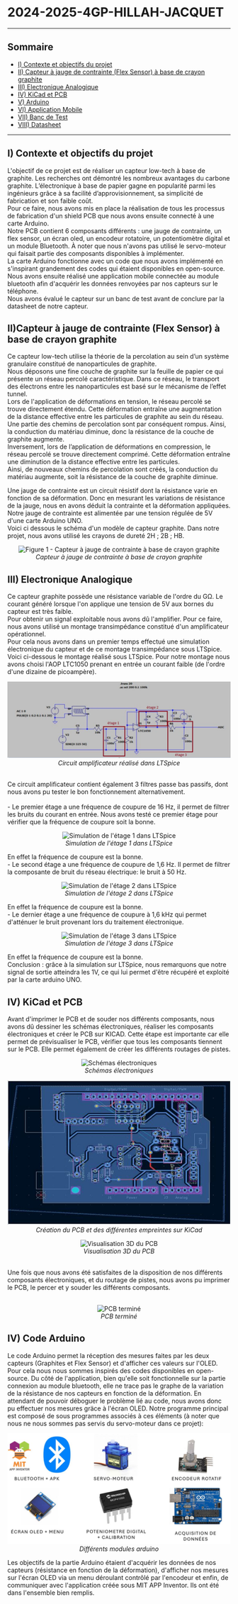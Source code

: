 # 2024-2025-4GP-HILLAH-JACQUET
---
## Sommaire 
   - [I) Contexte et objectifs du projet](#I-Contexteetobjectifsduprojet)
   - [II) Capteur à jauge de contrainte (Flex Sensor) à base de crayon graphite](#II-Capteuràjaugedecontrainte(FlexSensor)àbasedecrayongraphite)
   - [III) Electronique Analogique](#III-Electroniqueanalogique)
   - [IV) KiCad et PCB](#IV-KiCadetPCB)
   - [V) Arduino](#V-Arduino)
   - [VI) Application Mobile](#VI-ApplicationMobile)
   - [VII) Banc de Test](#VII-BancdeTest)
   - [VIII) Datasheet](#VIII-Datasheet)

---

## I) Contexte et objectifs du projet

L'objectif de ce projet est de réaliser un capteur low-tech à base de graphite.  Les recherches ont démontré les nombreux avantages du carbone graphite. L’électronique à base de papier gagne en popularité parmi les ingénieurs grâce à sa facilité d’approvisionnement, sa simplicité de fabrication et son faible coût.<br>
Pour ce faire, nous avons mis en place la réalisation de tous les processus de fabrication d'un shield PCB que nous avons ensuite connecté à une carte Arduino.<br>
Notre PCB contient 6 composants différents : une jauge de contrainte, un flex sensor, un écran oled, un encodeur rotatoire, un potentiomètre digital et un module Bluetooth. À noter que nous n'avons pas utilisé le servo-moteur qui faisait partie des composants disponibles à implémenter.<br>
La carte Arduino fonctionne avec un code que nous avons implémenté en s'inspirant grandement des codes qui étaient disponibles en open-source.<br>
Nous avons ensuite réalisé une application mobile connectée au module bluetooth afin d'acquérir les données renvoyées par nos capteurs sur le téléphone.<br>
Nous avons évalué le capteur sur un banc de test avant de conclure par la datasheet de notre capteur.<br>

## II)Capteur à jauge de contrainte (Flex Sensor) à base de crayon graphite

Ce capteur low-tech utilise la théorie de la percolation au sein d’un système granulaire constitué de nanoparticules de graphite.<br>
Nous déposons une fine couche de graphite sur la feuille de papier ce qui présente un réseau percolé caractéristique. Dans ce réseau, le transport des électrons entre les nanoparticules est basé sur le mécanisme de l’effet tunnel.<br>
Lors de l'application de déformations en tension, le réseau percolé se trouve directement étendu. Cette déformation entraîne une augmentation de la distance effective entre les particules de graphite au sein du réseau. Une partie des chemins de percolation sont par conséquent rompus. Ainsi, la conduction du matériau diminue, donc la résistance de la couche de graphite augmente.<br>
Inversement, lors de l’application de déformations en compression, le réseau percolé se trouve directement comprimé. Cette déformation entraîne une diminution de la distance effective entre les particules.<br> Ainsi, de nouveaux chemins de percolation sont créés, la conduction du matériau augmente, soit la résistance de la couche de graphite diminue.

Une jauge de contrainte est un circuit résistif dont la résistance varie en fonction de sa déformation. Donc en mesurant les variations de résistance de la jauge, nous en avons déduit la contrainte et la déformation appliquées.<br>
Notre jauge de contrainte est alimentée par une tension régulée de 5V d'une carte Arduino UNO.
<br>
Voici ci dessous le schéma d'un modèle de capteur graphite. Dans notre projet, nous avons utilisé les crayons de dureté 2H ; 2B ; HB.

<p align="center">
<img src=https://github.com/MOSH-Insa-Toulouse/2024-2025-4GP-divdav7-EnzoJ26/blob/main/Images_Projet/Mod%C3%A8le%20de%20capteur%20graphite.JPG alt="Figure 1 - Capteur à jauge de contrainte à base de crayon graphite">
<br>
<i>Capteur à jauge de contrainte à base de crayon graphite</i>
</p>

## III) Electronique Analogique

Ce capteur graphite possède une résistance variable de l'ordre du GΩ. Le courant généré lorsque l'on applique une tension de 5V aux bornes du capteur est très faible.<br>
Pour obtenir un signal exploitable nous avons dû l'amplifier. Pour ce faire, nous avons utilisé un montage transimpédance constitué d'un amplificateur opérationnel.<br>
Pour cela nous avons dans un premier temps effectué une simulation électronique du capteur et de ce montage transimpédance sous LTSpice. Voici ci-dessous le montage réalisé sous LTSpice. Pour notre montage nous avons choisi l'AOP LTC1050 prenant en entrée un courant faible (de l'ordre d'une dizaine de picoampère).

<p align="center">
<img src=https://github.com/MOSH-Insa-Toulouse/2024-2025-4GP-divdav7-EnzoJ26/blob/main/Images_Projet/Circuit%20LTSpice.JPG alt="Circuit amplificateur réalisé dans LTSpice">
<br>
<i>Circuit amplificateur réalisé dans LTSpice</i>
</p>
<br>
Ce circuit amplificateur contient également 3 filtres passe bas passifs, dont nous avons pu tester le bon fonctionnement alternativement.<br>
<br>
- Le premier étage a une fréquence de coupure de 16 Hz, il permet de filtrer les bruits du courant en entrée. Nous avons testé ce premier étage pour vérifier que la fréquence de coupure soit la bonne.
<br>
</p>

<p align="center">
<img src=https://github.com/MOSH-Insa-Toulouse/2024-2025-4GP-divdav7-EnzoJ26/blob/main/Images_Projet/Simulation%20%C3%A9tage%201.JPG alt="Simulation de l'étage 1 dans LTSpice">
<br>
<i>Simulation de l'étage 1 dans LTSpice</i>
</p>
En effet la fréquence de coupure est la bonne.
<br>
- Le second étage a une fréquence de coupure de 1,6 Hz. Il permet de filtrer la composante de bruit du réseau électrique: le bruit à 50 Hz.
<br>
</p>
<p align="center">
<img src=https://github.com/MOSH-Insa-Toulouse/2024-2025-4GP-divdav7-EnzoJ26/blob/main/Images_Projet/Simulation%20%C3%A9tage%202.JPG alt="Simulation de l'étage 2 dans LTSpice">
<br>
<i>Simulation de l'étage 2 dans LTSpice</i>
</p>
En effet la fréquence de coupure est la bonne.
<br>
- Le dernier étage a une fréquence de coupure à 1,6 kHz qui permet d'atténuer le bruit provenant lors du traitement électronique.
<br>
</p>
<p align="center">
<img src=https://github.com/MOSH-Insa-Toulouse/2024-2025-4GP-divdav7-EnzoJ26/blob/main/Images_Projet/Simulation%20%C3%A9tage%203.JPG alt="Simulation de l'étage 3 dans LTSpice">
<br>
<i>Simulation de l'étage 3 dans LTSpice</i>
</p>
En effet la fréquence de coupure est la bonne.
<br> 
Conclusion : grâce à la simulation sur LTSpice, nous remarquons que notre signal de sortie atteindra les 1V, ce qui lui permet d'être récupéré et exploité par la carte arduino UNO.

## IV) KiCad et PCB

Avant d'imprimer le PCB et de souder nos différents composants, nous avons dû dessiner les schémas électroniques, réaliser les composants électroniques et créer le PCB sur KICAD. Cette étape est importante car elle permet de prévisualiser le PCB, vérifier que tous les composants tiennent sur le PCB. Elle permet également de créer les différents routages de pistes.

<p align="center">
<img src=https://github.com/MOSH-Insa-Toulouse/2024-2025-4GP-divdav7-EnzoJ26/blob/main/Images_Projet/Sch%C3%A9matique%20KiCad.JPG alt="Schémas électroniques">
<br>
<i>Schémas électroniques</i>
</p>

<p align="center">
<img src=https://github.com/MOSH-Insa-Toulouse/2024-2025-4GP-divdav7-EnzoJ26/blob/main/Images_Projet/PCB%20editeur%20de%20PCB.JPG alt="Création du PCB et des différentes empreintes sur KiCad">
<br>
<i>Création du PCB et des différentes empreintes sur KiCad</i>
</p>

<p align="center">
<img src=https://github.com/MOSH-Insa-Toulouse/2024-2025-4GP-divdav7-EnzoJ26/blob/main/Images_Projet/Mod%C3%A8le%203D%20du%20PCB.JPG alt="Visualisation 3D du PCB">
<br>
<i>Visualisation 3D du PCB</i>
</p>
<br>
Une fois que nous avons été satisfaites de la disposition de nos différents composants électroniques, et du routage de pistes, nous avons pu imprimer le PCB, le percer et y souder les différents composants.
<br>
<br>
<p align="center">
<img src=https://github.com/MOSH-Insa-Toulouse/2024-2025-4GP-divdav7-EnzoJ26/blob/main/Images_Projet/PCB%20termin%C3%A9.JPG alt="PCB terminé">
<br>
<i>PCB terminé</i>
</p>


## IV) Code Arduino

Le code Arduino permet la réception des mesures faites par les deux capteurs (Graphites et Flex Sensor) et d'afficher ces valeurs sur l'OLED. Pour cela nous nous sommes inspirés des codes disponibles en open-source. Du côté de l'application, bien qu'elle soit fonctionnelle sur la partie connexion au module bluetooth, elle ne trace pas le graphe de la variation de la résistance de nos capteurs en fonction de la déformation. En attendant de pouvoir déboguer le problème lié au code, nous avons donc pu effectuer nos mesures gräce à l'écran OLED. 
Notre programme principal est composé de sous programmes associés à ces éléments (à noter que nous ne nous sommes pas servis du servo-moteur dans ce projet):
<br>
<p align="center">
<img src=https://github.com/MOSH-Insa-Toulouse/2024-2025-4GP-divdav7-EnzoJ26/blob/main/Images_Projet/Modules%20Arduino.JPG alt="Figure 2 - Capteur à jauge de contrainte à base de crayon graphite">
<br>
<i>Différents modules arduino</i>
<br>   

Les objectifs de la partie Arduino étaient d'acquérir les données de nos capteurs (résistance en fonction de la déformation), d'afficher nos mesures sur l'écran OLED via un menu déroulant contrôlé par l'encodeur et enfin, de communiquer avec l'application créée sous MIT APP Inventor. Ils ont été dans l'ensemble bien remplis.






